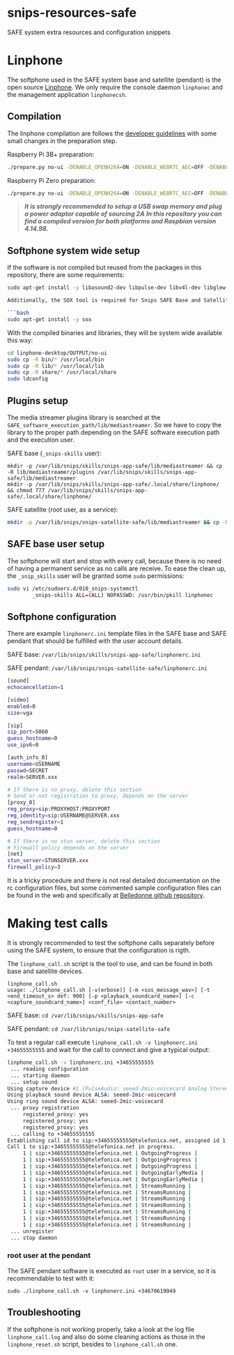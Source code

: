 # snips-resources-safe
SAFE system extra resources and configuration snippets

# Linphone

The softphone used in the SAFE system base and satellite (pendant) is the open source [Linphone](https://www.linphone.org/technical-corner/linphone). We only require the console daemon `linphonec` and the management application `linphonecsh`. 

## Compilation

The linphone compilation are follows the [developer guidelines](https://wiki.linphone.org/xwiki/wiki/public/view/Linphone/Linphone%20and%20Raspberry%20Pi/) with some small changes in the preparation step.

Raspberry Pi 3B+ preparation:

```bash
./prepare.py no-ui -DENABLE_OPENH264=ON -DENABLE_WEBRTC_AEC=OFF -DENABLE_UNIT_TESTS=OFF -DENABLE_MKV=OFF -DENABLE_FFMPEG=ON -DENABLE_CXX_WRAPPER=OFF -DENABLE_NON_FREE_CODECS=ON -DENABLE_VCARD=OFF -DENABLE_BV16=OFF -DENABLE_V4L=OFF -DENABLE_RELATIVE_PREFIX=YES
```

Raspberry Pi Zero preparation:

```bash
./prepare.py no-ui -DENABLE_OPENH264=ON -DENABLE_WEBRTC_AEC=OFF -DENABLE_UNIT_TESTS=OFF -DENABLE_MKV=OFF -DENABLE_FFMPEG=ON -DENABLE_CXX_WRAPPER=OFF -DENABLE_NON_FREE_CODECS=ON -DENABLE_VCARD=OFF -DENABLE_BV16=OFF -DENABLE_V4L=OFF -DENABLE_RELATIVE_PREFIX=YES -DENABLE_VPX=OFF
```

> ***It is strongly recommended to setup a USB swap memory and plug a power adaptor capable of sourcing 2A***
> ***In this repository you can find a compiled version for both platforms and Raspbian version 4.14.98.***

## Softphone system wide setup

If the software is not compiled but reused from the packages in this repository, there are some requirements:
```bash
sudo apt-get install -y libasound2-dev libpulse-dev libv4l-dev libglew-dev 

Additionally, the SOX tool is required for Snips SAFE Base and Satellite call scripts.

```bash
sudo apt-get install -y sox
```

With the compiled binaries and libraries, they will be system wide available this way:

```bash
cd linphone-desktop/OUTPUT/no-ui 
sudo cp -R bin/* /usr/local/bin
sudo cp -R lib/* /usr/local/lib
sudo cp -R share/* /usr/local/share
sudo ldconfig
```

## Plugins setup

The media streamer plugins library is searched at the `SAFE_software_execution_path/lib/mediastreamer`.
So we have to copy the library to the proper path depending on the SAFE software execution path and the execution user.

SAFE base (`_snips-skills` user):
```
mkdir -p /var/lib/snips/skills/snips-app-safe/lib/mediastreamer && cp -R lib/mediastreamer/plugins /var/lib/snips/skills/snips-app-safe/lib/mediastreamer
mkdir -p /var/lib/snips/skills/snips-app-safe/.local/share/linphone/ && chmod 777 /var/lib/snips/skills/snips-app-safe/.local/share/linphone/
```

SAFE satellite (root user, as a service):

```bash
mkdir -p /var/lib/snips/snips-satellite-safe/lib/mediastreamer && cp -R lib/mediastreamer/plugins /var/lib/snips/snips-satellite-safe/lib/mediastreamer
```

## SAFE base user setup

The softphone will start and stop with every call, because there  is no need of having a permanent service as no calls are receive. To ease the clean up, the `_snip_skills` user will be granted some `sudo` permissions:

```bash
sudo vi /etc/sudoers.d/010_snips-systemctl
		_snips-skills ALL=(ALL) NOPASSWD: /usr/bin/pkill linphonec
```

## Softphone configuration

There are example `linphonerc.ini` template files in the SAFE base and SAFE pendant that should be fulfilled with the user account details.

SAFE base:
`/var/lib/snips/skills/snips-app-safe/linphonerc.ini`

SAFE pendant:
`/var/lib/snips/snips-satellite-safe/linphonerc.ini`

```bash
[sound]
echocancellation=1

[video]
enabled=0
size=vga

[sip]
sip_port=5060
guess_hostname=0
use_ipv6=0

[auth_info_0]
username=USERNAME
passwd=SECRET
realm=SERVER.xxx

# If there is no proxy, delete this section
# Send or not registration to proxy, depends on the server
[proxy_0]
reg_proxy=sip:PROXYHOST:PROXYPORT
reg_identity=sip:USERNAME@SERVER.xxx
reg_sendregister=1
guess_hostname=0

# If there is no stun server, delete this section
# Firewall policy depends on the server
[net]
stun_server=STUNSERVER.xxx
firewall_policy=3
```

It is a tricky procedure and there is not real detailed documentation on the rc configuration files, but some commented sample configuration files can be found in the web and specifically at [Belledonne github repository](https://github.com/BelledonneCommunications/linphone/tree/master/tester/rcfiles).

# Making test calls 

It is strongly recommended to test the softphone calls separately before using the SAFE system, to ensure that the configuration is rigth.

The `linphone_call.sh` script is the tool to use, and can be found in both base and satellite devices.

```
linphone_call.sh 
usage: ./linphone_call.sh [-v(erbose)] [-m <sos_message_wav>] [-t <end_timeout_s> def: 900] [-p <playback_soundcard_name>] [-c <capture_soundcard_name>] <conf_file> <contact_number>
```

SAFE base:
`cd /var/lib/snips/skills/snips-app-safe`

SAFE pendant:
`cd /var/lib/snips/snips-satellite-safe`

To test a regular call execute `linphone_call.sh -v linphonerc.ini +34655555555` and wait for the call to connect and give a typical output:

```bash
linphone_call.sh -v linphonerc.ini +34655555555
 ... reading configuration
 ... starting daemon
 ... setup sound
Using capture device #1 (PulseAudio: seeed-2mic-voicecard Analog Stereo)
Using playback sound device ALSA: seeed-2mic-voicecard
Using ring sound device ALSA: seeed-2mic-voicecard
 ... proxy registration
     registered_proxy: yes
     registered_proxy: yes
     registered_proxy: yes
 ... calling to +34655555555
Establishing call id to sip:+34655555555@telefonica.net, assigned id 1
Call 1 to sip:+34655555555@telefonica.net in progress.
     1 | sip:+34655555555@telefonica.net | OutgoingProgress |
     1 | sip:+34655555555@telefonica.net | OutgoingProgress |
     1 | sip:+34655555555@telefonica.net | OutgoingProgress |
     1 | sip:+34655555555@telefonica.net | OutgoingEarlyMedia |
     1 | sip:+34655555555@telefonica.net | OutgoingEarlyMedia |
     1 | sip:+34655555555@telefonica.net | StreamsRunning |
     1 | sip:+34655555555@telefonica.net | StreamsRunning |
     1 | sip:+34655555555@telefonica.net | StreamsRunning |
     1 | sip:+34655555555@telefonica.net | StreamsRunning |
     1 | sip:+34655555555@telefonica.net | StreamsRunning |
     1 | sip:+34655555555@telefonica.net | StreamsRunning |
     1 | sip:+34655555555@telefonica.net | StreamsRunning |
 ... unregister
 ... stop daemon
```

### root user at the pendant

The SAFE pendant software is executed as `root` user in a service, so it is recommendable to test with it:
```
sudo ./linphone_call.sh -v linphonerc.ini +34670619949
```

## Troubleshooting

If the softphone is not working properly, take a look at the log file `linphone_call.log` and also do some cleaning actions as those in the `linphone_reset.sh` script, besides to `linphone_call.sh` one.
